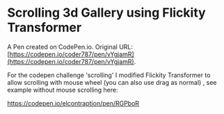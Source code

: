 # Scrolling 3d Gallery using Flickity Transformer

A Pen created on CodePen.io. Original URL: [https://codepen.io/coder787/pen/vYgjamR](https://codepen.io/coder787/pen/vYgjamR).

For the codepen challenge 'scrolling' I modified Flickity Transformer to allow scrolling with mouse wheel (you can also use drag as normal) , see example without mouse scrolling here: 

https://codepen.io/elcontraption/pen/RGPboR